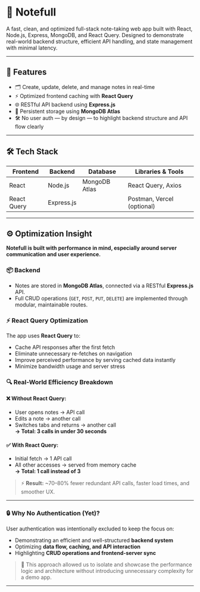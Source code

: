 # 📝 Notefull

A fast, clean, and optimized full-stack note-taking web app built with React, Node.js, Express, MongoDB, and React Query. Designed to demonstrate real-world backend structure, efficient API handling, and state management with minimal latency.

---

## 🚀 Features

- 🗂️ Create, update, delete, and manage notes in real-time  
- ⚡ Optimized frontend caching with **React Query**  
- 🌐 RESTful API backend using **Express.js**  
- 💾 Persistent storage using **MongoDB Atlas**  
- 🛠️ No user auth — by design — to highlight backend structure and API flow clearly

---

## 🛠️ Tech Stack

| Frontend    | Backend    | Database      | Libraries & Tools           |
|-------------|------------|---------------|------------------------------|
| React       | Node.js    | MongoDB Atlas | React Query, Axios          |
| React Query | Express.js |               | Postman, Vercel (optional)  |

---

## ⚙️ Optimization Insight

**Notefull is built with performance in mind, especially around server communication and user experience.**

### 📦 Backend

- Notes are stored in **MongoDB Atlas**, connected via a RESTful **Express.js** API.  
- Full CRUD operations (`GET`, `POST`, `PUT`, `DELETE`) are implemented through modular, maintainable routes.

### ⚡ React Query Optimization

The app uses **React Query** to:
- Cache API responses after the first fetch  
- Eliminate unnecessary re-fetches on navigation  
- Improve perceived performance by serving cached data instantly  
- Minimize bandwidth usage and server stress

### 🔍 Real-World Efficiency Breakdown

#### ❌ Without React Query:
- User opens notes → API call  
- Edits a note → another call  
- Switches tabs and returns → another call  
**→ Total: 3 calls in under 30 seconds**

#### ✅ With React Query:
- Initial fetch → 1 API call  
- All other accesses → served from memory cache  
**→ Total: 1 call instead of 3**

> ⚡ **Result:** ~70–80% fewer redundant API calls, faster load times, and smoother UX.

---

### 🔒 Why No Authentication (Yet)?

User authentication was intentionally excluded to keep the focus on:
- Demonstrating an efficient and well-structured **backend system**  
- Optimizing **data flow, caching, and API interaction**  
- Highlighting **CRUD operations and frontend-server sync**

> 🧠 This approach allowed us to isolate and showcase the performance logic and architecture without introducing unnecessary complexity for a demo app.

---


